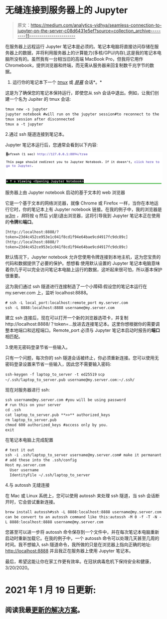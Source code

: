 # 无缝连接到服务器上的 Jupyter

> 原文：<https://medium.com/analytics-vidhya/seamless-connection-to-jupyter-on-the-server-c08d6431e5ef?source=collection_archive---------11----------------------->

在服务器上远程运行 Jupyter 笔记本是必须的。笔记本电脑将直接访问存储在服务器上的数据，并将利用服务器上的计算能力(多核/GPU/内存),这是我的笔记本电脑所没有的。虽然我有一台相当旧的高端 MacBook Pro，但我将它用作 Chromebook，提供浏览器和终端，而无需从服务器来回复制数千兆字节的数据。

1.  运行你的笔记本下一个 [*tmux*](https://en.wikipedia.org/wiki/Tmux) 或 [*屏幕*](https://en.wikipedia.org/wiki/GNU_Screen) 会话*。*

这是为了确保您的笔记本保持运行，即使您从 ssh 会话中退出。例如，让我们创建一个名为 Jupiter 的 tmux 会话:

```
tmux new -s jupyter
jupyter notebook #will run on the jupyter session#to reconnect to the tmux session after disconnected 
tmux a -t jupyter
```

2.通过 ssh 隧道连接到笔记本。

Jupyter 笔记本运行后，您通常会看到以下内容:

![](img/9d9a91e1d392cd1657c2e293e2d76ea9.png)

服务器上由 Jupyter notebook 启动的基于文本的 web 浏览器

它是一个基于文本的网络浏览器，就像 Chrome 或 Firefox 一样，当你在本地运行它时，你的笔记本上有 Jupyter notebook 链接。在我的例子中，我的浏览器是 [*w3m*](https://en.wikipedia.org/wiki/W3m) *，我*将按 q 然后 y(是)退出浏览器，这将引导我到 Jupyter 笔记本正在使用的**令牌**和**端口**。

```
[http://localhost:8888/?token=23d4c452ce953e1c041f8cd1f94e64bae9cd4917fc9dc89c](http://localhost:8888/?token=23d4c452ce953e1c041f8cd1f94e64bae9cd4917fc9dc89c)
```

默认情况下，Jupyter notebook 允许您使用令牌连接到本地主机，这为您宝贵的代码和数据提供了必要的保护。想想看:使用默认设置的 Jupyter 笔记本电脑意味着你几乎可以完全访问笔记本电脑上运行的数据，这听起来很可怕，所以基本保护很重要。

这为我们通过 ssh 隧道进行连接制造了一个小障碍:假设您的笔记本运行在 my.server.com 上，监听 localhost:8888。

```
# ssh -L local_port:localhost:remote_port my.server.com
ssh -L 8888:localhost:8888 username@my.server.com
```

建立 ssh 连接后，现在可以打开一个新的浏览器选项卡，并复制 http://localhost:8888/？token=…放进去连接笔记本。这里你想根据你的需要调整本地端口和远程端口。Remote_port 必须与 Jupyter 笔记本启动时报告的**端口**相匹配。

3.使用无密码登录节省一些输入。

只有一个问题，每次你的 ssh 隧道会话被终止，你必须重新连接。您可以使用无密码登录设置来节省一些输入，因此您不需要输入密码:

`ssh-keygen -f laptop_to_server -t ed25519`
`scp ~/.ssh/laptop_to_server.pub username@my.server.com:~/.ssh/`

现在对服务器进行 ssh:

```
ssh username@my.server.com #you will be using password 
# run this on your server
cd .ssh
cat laptop_to_server.pub **>>** authorized_keys
rm laptop_to_server.pub
chmod 600 authorized_keys #access only by you.
exit
```

在笔记本电脑上完成配置

```
# test it out
ssh -i .ssh/laptop_to_server username@my.server.com# make it permanant 
# add these into the .ssh/config
Host my.server.com
  User username
  IdentityFile ~/.ssh/laptop_to_server
```

4.与 autossh 无缝连接

在 Mac 或 Linux 系统上，您可以使用 autossh 来处理 ssh 隧道，当 ssh 会话断开时，它会尝试重新连接。

```
brew install autossh#ssh -L 8888:localhost:8888 username@my.server.com can be convert to an autossh command like this:autossh -M 0 -f -T -N -L 8888:localhost:8888 username@my.server.com
```

您甚至可以进一步将 autossh 命令保存到一个文件中，并在每次笔记本电脑重新启动时重新加载它。在我的例子中，一个 autossh 命令可以处理几天甚至几周的时间。我不想输入 ssh 隧道命令，我所做的只是在浏览器上指向正确的地址: [http://localhost:8888](http://localhost:8888) 并且我正在服务器上使用 Jupyter 笔记本。

最后，希望这能让你在家工作更有效率。在冠状病毒危机下保持安全和健康，3/20/2020。

# 2021 年 1 月 19 日更新:

## 阅读我最[更新的解决方案](https://jiashun-zheng.medium.com/tunnel-through-multiple-gateways-through-ssh-3665bf5165c9?sk=c85d7e69ed5285df51e93fc1bb4dfc38)。